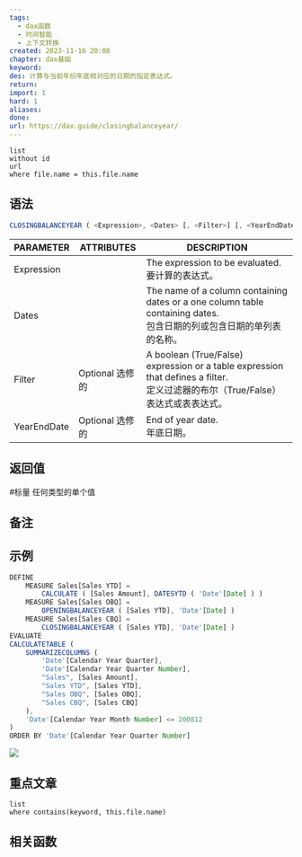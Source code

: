 ```yaml
---
tags:
  - dax函数
  - 时间智能
  - 上下文转换
created: 2023-11-16 20:08
chapter: dax基础
keyword: 
des: 计算与当前年份年底相对应的日期的指定表达式。
return: 
import: 1
hard: 1
aliases: 
done: 
url: https://dax.guide/closingbalanceyear/
---
```


```dataview
list 
without id
url
where file.name = this.file.name
```


## 语法

```js
CLOSINGBALANCEYEAR ( <Expression>, <Dates> [, <Filter>] [, <YearEndDate>] )
```
| PARAMETER   | ATTRIBUTES      | DESCRIPTION                                                                                                                          |
| ----------- | --------------- | ------------------------------------------------------------------------------------------------------------------------------------ |
| Expression  |                 | The expression to be evaluated.  <br>要计算的表达式。                                                                                |
| Dates       |                 | The name of a column containing dates or a one column table containing dates.  <br>包含日期的列或包含日期的单列表的名称。            |
| Filter      | Optional 选修的 | A boolean (True/False) expression or a table expression that defines a filter.  <br>定义过滤器的布尔（True/False）表达式或表表达式。 |
| YearEndDate | Optional 选修的 | End of year date.  <br>年底日期。                                                                                                    |
      
## 返回值

#标量 任何类型的单个值

## 备注




## 示例

```js
DEFINE
    MEASURE Sales[Sales YTD] =
        CALCULATE ( [Sales Amount], DATESYTD ( 'Date'[Date] ) )
    MEASURE Sales[Sales OBQ] =
        OPENINGBALANCEYEAR ( [Sales YTD], 'Date'[Date] )
    MEASURE Sales[Sales CBQ] =
        CLOSINGBALANCEYEAR ( [Sales YTD], 'Date'[Date] )
EVALUATE
CALCULATETABLE (
    SUMMARIZECOLUMNS (
        'Date'[Calendar Year Quarter],
        'Date'[Calendar Year Quarter Number],
        "Sales", [Sales Amount],
        "Sales YTD", [Sales YTD],
        "Sales OBQ", [Sales OBQ],
        "Sales CBQ", [Sales CBQ]
    ),
    'Date'[Calendar Year Month Number] <= 200812
)
ORDER BY 'Date'[Calendar Year Quarter Number]
```

![](https://s2.loli.net/2023/11/16/F68tkNTEfgDMQBR.png)

## 重点文章
```dataview
list
where contains(keyword, this.file.name)
```

## 相关函数

